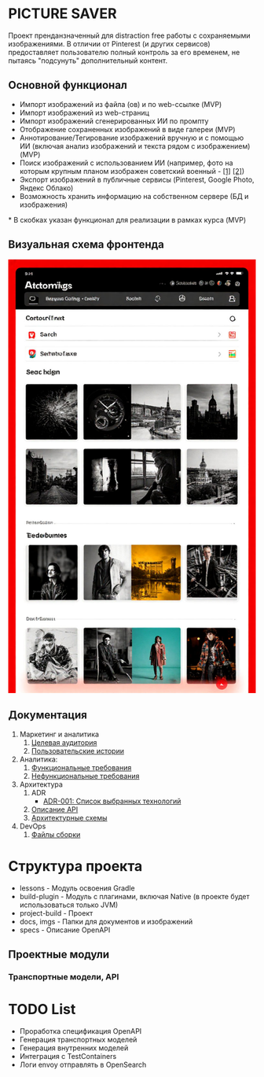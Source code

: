 # PICTURE SAVER

Проект пренданзначенный для distraction free работы с сохраняемыми изображениями.
В отличии от Pinterest (и других сервисов) предоставляет пользователю полный контроль за его временем, не пытаясь "подсунуть" дополнительный контент.

## Основной функционал
- Импорт изображений из файла (ов) и по web-ссылке (MVP)
- Импорт изображений из web-страниц 
- Импорт изображений сгенерированных ИИ по промпту 
- Отображение сохраненных изображений в виде галереи (MVP)
- Аннотирование/Тегирование изображений вручную и с помощью ИИ (включая анализ изображений и текста рядом с изображением) (MVP)
- Поиск изображений с использованием ИИ (например, фото на которым крупным планом изображен советский военный - [[1]](./imgs/Pic_1.jpg) [[2]](./imgs/Pic_2.jpg))
- Экспорт изображений в публичные сервисы (Pinterest, Google Photo, Яндекс Облако)
- Возможность хранить информацию на собственном сервере (БД и изображения)

\* В скобках указан функционал для реализации в рамках курса (MVP)

## Визуальная схема фронтенда

![Макет фронта](imgs/wireframe.jpeg)

## Документация

1. Маркетинг и аналитика
    1. [Целевая аудитория](./docs/01-biz/01-target-audience.md)
    2. [Пользовательские истории](./docs/01-biz/03-bizreq.md)
2. Аналитика:
    1. [Функциональные требования](./docs/02-analysis/01-functional-requiremens.md)
    2. [Нефункциональные требования](./docs/02-analysis/02-nonfunctional-requirements.md)
3. Архитектура
    1. ADR
       - [ADR-001: Список выбранных технологий](docs/03-architecture/ADR/adr-000.md)  
    2. [Описание API](docs/03-architecture/02-api.md)
    3. [Архитектурные схемы](docs/03-architecture/03-arch.md)
4. DevOps
    1. [Файлы сборки](./deploy)

# Структура проекта

- lessons - Модуль освоения Gradle
- build-plugin - Модуль с плагинами, включая Native (в проекте будет использоваться только JVM)
- project-build - Проект
- docs, imgs - Папки для документов и изображений
- specs - Описание OpenAPI

## Проектные модули

### Транспортные модели, API

# TODO List

- Проработка спецификация OpenAPI
- Генерация транспортных моделей
- Генерация внутренних моделей
- Интеграция с TestContainers
- Логи envoy отправлять в OpenSearch
